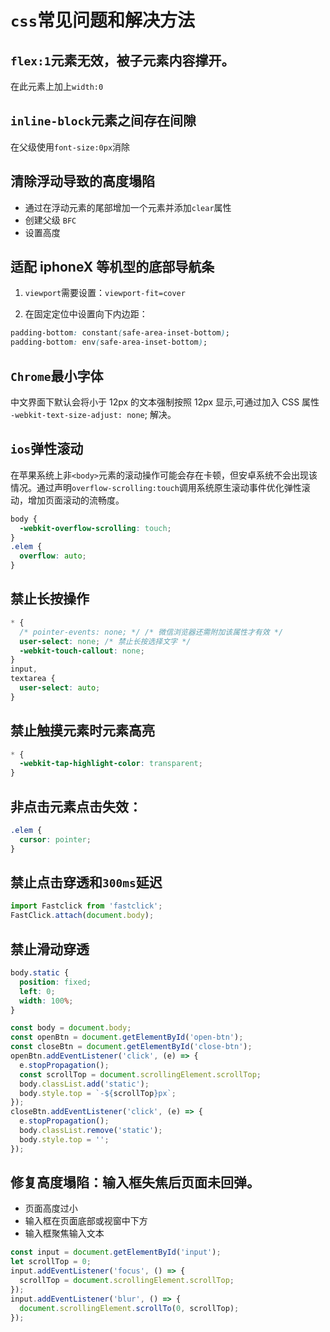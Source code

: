 # `css`常见问题和解决方法

## `flex:1`元素无效，被子元素内容撑开。

在此元素上加上`width:0`

## `inline-block`元素之间存在间隙

在父级使用`font-size:0px`消除

## 清除浮动导致的高度塌陷

- 通过在浮动元素的尾部增加一个元素并添加`clear`属性
- 创建父级 `BFC`
- 设置高度

## 适配 iphoneX 等机型的底部导航条

1. `viewport`需要设置：`viewport-fit=cover`

2. 在固定定位中设置向下内边距：

```css
padding-bottom: constant(safe-area-inset-bottom);
padding-bottom: env(safe-area-inset-bottom);
```

## `Chrome`最小字体

中文界面下默认会将小于 12px 的文本强制按照 12px 显示,可通过加入 CSS 属性 `-webkit-text-size-adjust: none`; 解决。

## `ios`弹性滚动

在苹果系统上非`<body>`元素的滚动操作可能会存在卡顿，但安卓系统不会出现该情况。通过声明`overflow-scrolling:touch`调用系统原生滚动事件优化弹性滚动，增加页面滚动的流畅度。

```css
body {
  -webkit-overflow-scrolling: touch;
}
.elem {
  overflow: auto;
}
```

## 禁止长按操作

```css
* {
  /* pointer-events: none; */ /* 微信浏览器还需附加该属性才有效 */
  user-select: none; /* 禁止长按选择文字 */
  -webkit-touch-callout: none;
}
input,
textarea {
  user-select: auto;
}
```

## 禁止触摸元素时元素高亮

```css
* {
  -webkit-tap-highlight-color: transparent;
}
```

## 非点击元素点击失效：

```css
.elem {
  cursor: pointer;
}
```

## 禁止点击穿透和`300ms`延迟

```js
import Fastclick from 'fastclick';
FastClick.attach(document.body);
```

## 禁止滑动穿透

```css
body.static {
  position: fixed;
  left: 0;
  width: 100%;
}
```

```js
const body = document.body;
const openBtn = document.getElementById('open-btn');
const closeBtn = document.getElementById('close-btn');
openBtn.addEventListener('click', (e) => {
  e.stopPropagation();
  const scrollTop = document.scrollingElement.scrollTop;
  body.classList.add('static');
  body.style.top = `-${scrollTop}px`;
});
closeBtn.addEventListener('click', (e) => {
  e.stopPropagation();
  body.classList.remove('static');
  body.style.top = '';
});
```

## 修复高度塌陷：输入框失焦后页面未回弹。

- 页面高度过小
- 输入框在页面底部或视窗中下方
- 输入框聚焦输入文本

```js
const input = document.getElementById('input');
let scrollTop = 0;
input.addEventListener('focus', () => {
  scrollTop = document.scrollingElement.scrollTop;
});
input.addEventListener('blur', () => {
  document.scrollingElement.scrollTo(0, scrollTop);
});
```

